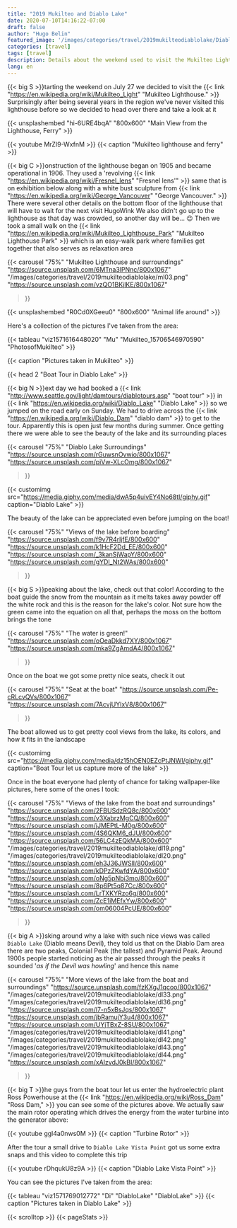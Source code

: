 ```yaml
---
title: "2019 Mukilteo and Diablo Lake"
date: 2020-07-10T14:16:22-07:00
draft: false
author: "Hugo Belin"
featured_image: '/images/categories/travel/2019mukilteodiablolake/DiabloLake39.jpg'
categories: [travel]
tags: [travel]
description: Details about the weekend used to visit the Mukilteo Lighthouse as well as a boat tour on the Diablo Lake
lang: en
---
```


{{< big S >}}tarting the weekend on July 27 we decided to visit the {{< link "https://en.wikipedia.org/wiki/Mukilteo_Light" "Mukilteo Lighthouse." >}} Surprisingly 
after being several years in the region we've never visited this lighthouse before so we decided to head over there and take a look at it

{{< unsplashembed "hi-6URE4bqA" "800x600" "Main View from the Lighthouse, Ferry" >}}

{{< youtube MrZI9-WxfnM >}}
{{< caption "Mukilteo lighthouse and ferry" >}}

{{< big C >}}onstruction of the lighthouse began on 1905 and became operational in 1906. They used a 'revolving 
{{< link "https://en.wikipedia.org/wiki/Fresnel_lens" "Fresnel lens'" >}} same that is on exhibition below along with a white bust sculpture from 
{{< link "https://en.wikipedia.org/wiki/George_Vancouver" "George Vancouver." >}} There were several other details on the bottom floor of the lighthouse that 
will have to wait for the next visit HugoWink We also didn't go up to the lighthouse as that day was crowded, so another day will be... 😉 Then we took a small 
walk on the {{< link "https://en.wikipedia.org/wiki/Mukilteo_Lighthouse_Park" "Mukilteo Lighthouse Park" >}} which is an easy-walk park where families get 
together that also serves as relaxation area

{{< carousel "75%" "Mukilteo Lighthouse and surroundings"
"https://source.unsplash.com/6MTna3lPNnc/800x1067"
"/images/categories/travel/2019mukilteodiablolake/ml03.png"
"https://source.unsplash.com/vzQO1BKjlKE/800x1067"
>}}

{{< unsplashembed "R0Cd0XGeeu0" "800x600" "Animal life around" >}}

Here's a collection of the pictures I've taken from the area:

{{< tableau "viz1571616448020" "Mu" "Mukilteo_15706546970590" "PhotosofMukilteo" >}}

{{< caption "Pictures taken in Mukilteo" >}}

{{< head 2 "Boat Tour in Diablo Lake" >}}

{{< big N >}}ext day we had booked a {{< link "http://www.seattle.gov/light/damtours/diablotours.asp" "boat tour" >}} in 
{{< link "https://en.wikipedia.org/wiki/Diablo_Lake" "Diablo Lake" >}} so we jumped on the road early on Sunday. We had to drive across the 
{{< link "https://en.wikipedia.org/wiki/Diablo_Dam" "diablo dam" >}} to get to the tour. Apparently this is open just few months during summer. Once getting 
there we were able to see the beauty of the lake and its surrounding places

{{< carousel "75%" "Diablo Lake Surroundings"
"https://source.unsplash.com/rGuwsnOvwio/800x1067"
"https://source.unsplash.com/piVw-XLcOmg/800x1067"
>}}

{{< customimg src="https://media.giphy.com/media/dwA5p4uivEY4No68tI/giphy.gif" caption="Diablo Lake" >}}

The beauty of the lake can be appreciated even before jumping on the boat!

{{< carousel "75%" "Views of the lake before boarding"
"https://source.unsplash.com/f9v7R4rljfE/800x600"
"https://source.unsplash.com/k1HcF2Dd_EE/800x600"
"https://source.unsplash.com/_3kanSjWapY/800x600"
"https://source.unsplash.com/gYDl_Nt2WAs/800x600"
>}}

{{< big S >}}peaking about the lake, check out that color! According to the boat guide the snow from the mountain as it melts takes away powder off the white rock 
and this is the reason for the lake's color. Not sure how the green came into the equation on all that, perhaps the moss on the bottom brings the tone

{{< carousel "75%" "The water is green!"
"https://source.unsplash.com/oOeaDkkd7XY/800x1067"
"https://source.unsplash.com/mka9ZgAmdA4/800x1067"
>}}

Once on the boat we got some pretty nice seats, check it out

{{< carousel "75%" "Seat at the boat"
"https://source.unsplash.com/Pe-cRLcvQVs/800x1067"
"https://source.unsplash.com/7AcvjUYlxV8/800x1067"
>}}

The boat allowed us to get pretty cool views from the lake, its colors, and how it fits in the landscape

{{< customimg src="https://media.giphy.com/media/dz15hOEN0EZcPtJNWl/giphy.gif" caption="Boat Tour let us capture more of the lake" >}}

Once in the boat everyone had plenty of chance for taking wallpaper-like pictures, here some of the ones I took:

{{< carousel "75%" "Views of the lake from the boat and surroundings"
"https://source.unsplash.com/2FBUSdzRQ8c/800x600"
"https://source.unsplash.com/v3XabrzMgCQ/800x600"
"https://source.unsplash.com/jJMEPtL-M0g/800x600"
"https://source.unsplash.com/4S6QKM6_dJU/800x600"
"https://source.unsplash.com/56LC4zEQkMA/800x600"
"/images/categories/travel/2019mukilteodiablolake/dl19.png"
"/images/categories/travel/2019mukilteodiablolake/dl20.png"
"https://source.unsplash.com/eh3J36JWSlI/800x600"
"https://source.unsplash.com/kDPzZKwfdYA/800x600"
"https://source.unsplash.com/oNg5pNbi3mo/800x600"
"https://source.unsplash.com/8p6Pt5q87Cc/800x600"
"https://source.unsplash.com/LrTXKYRzo6g/800x600"
"https://source.unsplash.com/ZcE1iMEfxYw/800x600"
"https://source.unsplash.com/om06004PcUE/800x600"
>}}

{{< big A >}}sking around why a lake with such nice views was called `Diablo Lake` (Diablo means Devil), they told us that on the Diablo Dam area there are two 
peaks, Colonial Peak (the tallest) and Pyramid Peak. Around 1900s people started noticing as the air passed through the peaks it sounded '_as if the 
Devil was howling_' and hence this name

{{< carousel "75%" "More views of the lake from the boat and surroundings"
"https://source.unsplash.com/fzKXgJ1qcoo/800x1067"
"/images/categories/travel/2019mukilteodiablolake/dl33.png"
"/images/categories/travel/2019mukilteodiablolake/dl36.png"
"https://source.unsplash.com/l7-n5xBsJqs/800x1067"
"https://source.unsplash.com/jbRamujY3u4/800x1067"
"https://source.unsplash.com/UYjTBxZ-8SU/800x1067"
"/images/categories/travel/2019mukilteodiablolake/dl41.png"
"/images/categories/travel/2019mukilteodiablolake/dl42.png"
"/images/categories/travel/2019mukilteodiablolake/dl43.png"
"/images/categories/travel/2019mukilteodiablolake/dl44.png"
"https://source.unsplash.com/xAIzvdJ0kBI/800x1067"
>}}

{{< big T >}}he guys from the boat tour let us enter the hydroelectric plant Ross Powerhouse at the {{< link "https://en.wikipedia.org/wiki/Ross_Dam" "Ross Dam," >}} 
you can see some of the pictures above. We actually saw the main rotor operating which drives the energy from the water turbine into the generator above:

{{< youtube ggl4a0nws0M >}}
{{< caption "Turbine Rotor" >}}

After the tour a small drive to `Diablo Lake Vista Point` got us some extra snaps and this video to complete this trip

{{< youtube rDhqukU8z9A >}}
{{< caption "Diablo Lake Vista Point" >}}

You can see the pictures I've taken from the area:

{{< tableau "viz1571769012772" "Di" "DiabloLake" "DiabloLake" >}}
{{< caption "Pictures taken in Diablo Lake" >}}

{{< scrolltop >}}
{{< pageStats >}}
